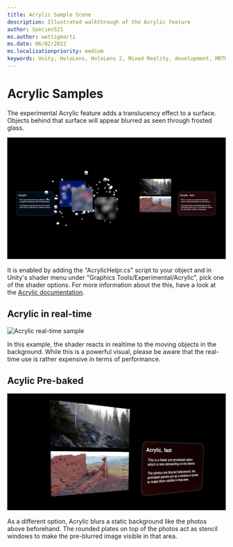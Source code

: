 ```yaml
---
title: Acrylic Sample Scene
description: Illustrated walkthrough of the Acrylic feature
author: Species521
ms.author: wettigmarti
ms.date: 06/02/2022
ms.localizationpriority: medium
keywords: Unity, HoloLens, HoloLens 2, Mixed Reality, development, MRTK, Graphics Tools, MRGT, MR Graphics Tools, Standard Shader, Animation
---
```


# Acrylic Samples

The experimental Acrylic feature adds a translucency effect to a surface.
Objects behind that surface will appear blurred as seen through frosted glass.


![Acrylic Sample scene](images/SampleScenes/Acrylic_01.jpg)


It is enabled by adding the "AcrylicHelpr.cs" script to your object and in Unity's shader menu under "Graphics Tools/Experimental/Acrylic", pick one of the shader options.
For more information about the this, have a look at the [Acrylic documentation](acrylic-layer-system.md).

## Acrylic in real-time


![Acrylic real-time sample](images/SampleScenes/Acrylic_sample_01.gif)

In this example, the shader reacts in realtime to the moving objects in the background.
While this is a powerful visual, please be aware that the real-time use is rather expensive in terms of performance.

## Acylic Pre-baked

![Acrylic pre-baked sample](images/SampleScenes/Acrylic_sample_02.jpg)

As a different option, Acrylic blurs a static background like the photos above beforehand.
The rounded plates on top of the photos act as stencil windows to make the pre-blurred image visible in that area.